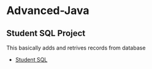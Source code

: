 # Advanced-Java

## Student SQL Project
<p>This basically adds and retrives records from database</p>
<ul>
<li>
<a href = "https://github.com/Sabari-rv/Advanced-Java/blob/main/Student_SQL/src/student_sql/Student_SQL.java">Student SQL</a>
</li>
</ul>